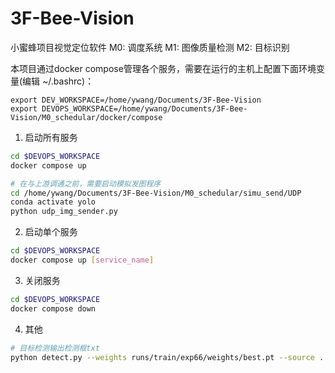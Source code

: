 # 3F-Bee-Vision
小蜜蜂项目视觉定位软件
M0: 调度系统
M1: 图像质量检测
M2: 目标识别

本项目通过docker compose管理各个服务，需要在运行的主机上配置下面环境变量(编辑 ~/.bashrc)：
```
export DEV_WORKSPACE=/home/ywang/Documents/3F-Bee-Vision
export DEVOPS_WORKSPACE=/home/ywang/Documents/3F-Bee-Vision/M0_schedular/docker/compose
```

1. 启动所有服务

```bash
cd $DEVOPS_WORKSPACE
docker compose up

# 在与上游调通之前，需要启动模拟发图程序
cd /home/ywang/Documents/3F-Bee-Vision/M0_schedular/simu_send/UDP
conda activate yolo
python udp_img_sender.py
```

2. 启动单个服务

```bash
cd $DEVOPS_WORKSPACE
docker compose up [service_name]
```

3. 关闭服务

```bash
cd $DEVOPS_WORKSPACE
docker compose down
```

4. 其他
```bash
# 目标检测输出检测框txt
python detect.py --weights runs/train/exp66/weights/best.pt --source ../datasets/bee_yolo/images/test2017/ --device 0 --save-txt
```

